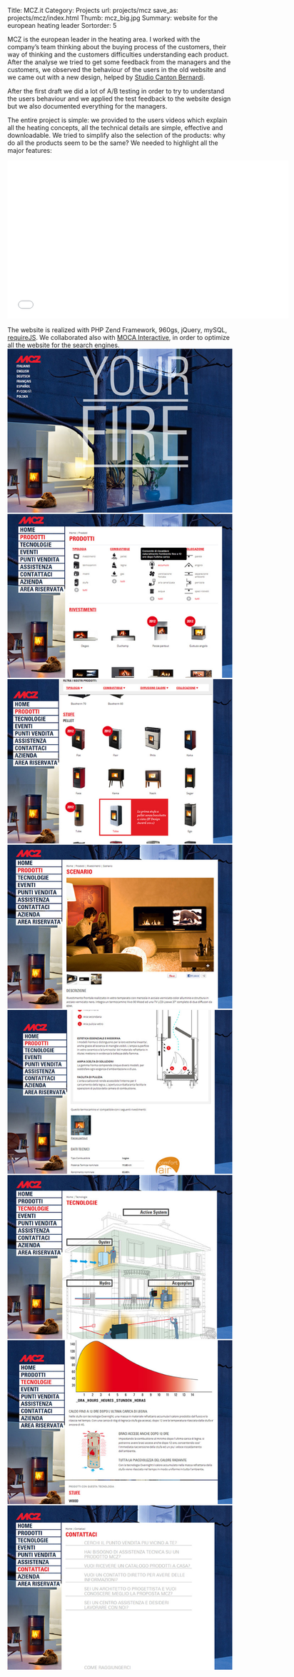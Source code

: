 Title: MCZ.it
Category: Projects
url: projects/mcz
save_as: projects/mcz/index.html
Thumb: mcz_big.jpg
Summary: website for the european heating leader 
Sortorder: 5


MCZ is the european leader in the heating area. I worked with the company’s team thinking about the buying process of the customers, their way of thinking and the customers difficulties understanding each product. After the analyse we tried to get some feedback from the managers and the customers, we observed the behaviour of the users in the old website and we came out with a new design, helped by [Studio Canton Bernardi](http://www.cantonbernardi.it/).

After the first draft we did a lot of A/B testing in order to try to understand the users behaviour and we applied the test feedback to the website design but we also documented everything for the managers.

The entire project is simple: we provided to the users videos which explain all the heating concepts, all the technical details are simple, effective and downloadable. We tried to simplify also the selection of the products: why do all the products seem to be the same? We needed to highlight all the major features:
<iframe src="//player.vimeo.com/video/45428961?title=0&amp;byline=0&amp;portrait=0&amp;color=ff9933" width="630" height="354" frameborder="0" webkitallowfullscreen mozallowfullscreen allowfullscreen></iframe>

The website is realized with PHP Zend Framework, 960gs, jQuery, mySQL, [requireJS](http://requirejs.org/). We collaborated also with [MOCA Interactive](http://www.mocainteractive.com/), in order to optimize all the website for the search engines.
![MCZ](/images/projects/mcz1.jpg)
![MCZ](/images/projects/mcz4.jpg)
![MCZ](/images/projects/mcz5.jpg)
![MCZ](/images/projects/mcz6.jpg)
![MCZ](/images/projects/mcz7.jpg)
![MCZ](/images/projects/mcz8.jpg)
![MCZ](/images/projects/mcz9.jpg)
![MCZ](/images/projects/mcz10.jpg)